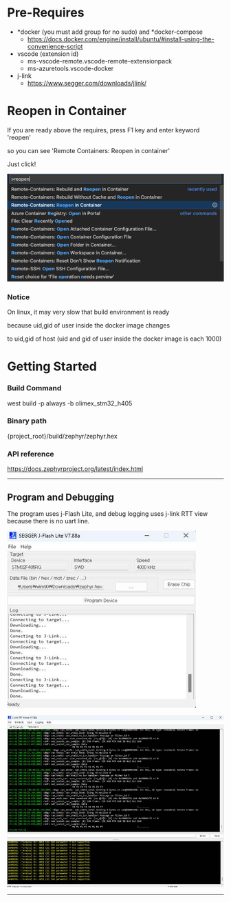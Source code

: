 # Pre-Requires
* *docker (you must add group for no sudo) and *docker-compose
  * https://docs.docker.com/engine/install/ubuntu/#install-using-the-convenience-script
* vscode (extension id)
  * ms-vscode-remote.vscode-remote-extensionpack
  * ms-azuretools.vscode-docker
* j-link
  * https://www.segger.com/downloads/jlink/

# Reopen in Container
If you are ready above the requires, press F1 key and enter keyword 'reopen'

so you can see 'Remote Containers: Reopen in container'

Just click!

![reopen](./doc/reopen.png)

### Notice
On linux, it may very slow that build environment is ready

because uid,gid of user inside the docker image changes

to uid,gid of host
(uid and gid of user inside the docker image is each 1000)

# Getting Started

### Build Command
west build -p always -b olimex_stm32_h405

### Binary path
{project_root}/build/zephyr/zephyr.hex

### API reference
https://docs.zephyrproject.org/latest/index.html

---

## Program and Debugging

The program uses j-Flash Lite, and debug logging uses j-link RTT view because there is no uart line.

![j-flash](./doc/j-flash.jpg)

![RTT_Viewer](./doc/j-link_RTT_Viewer.png)

---

